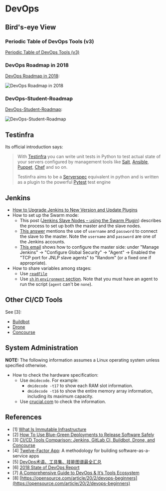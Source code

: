 # DevOps

## Bird's-eye View

### Periodic Table of DevOps Tools (v3)

[Periodic Table of DevOps Tools (v3)](https://xebialabs.com/periodic-table-of-devops-tools/)

### DevOps Roadmap in 2018

[DevOps Roadmap in 2018](https://github.com/kamranahmedse/developer-roadmap#-devops-roadmap):

![DevOps Roadmap in 2018](https://github.com/kamranahmedse/developer-roadmap/blob/master/images/devops.png)

### DevOps-Student-Roadmap

[DevOps-Student-Roadmap](https://github.com/lucassha/DevOps-Student-Roadmap):

![DevOps-Student-Roadmap](https://camo.githubusercontent.com/84c2faf3a081a531485909d25119723d7672f6c5/68747470733a2f2f692e696d6775722e636f6d2f707967396d48312e706e67)

## Testinfra

Its official introduction says:

> With [Testinfra](https://testinfra.readthedocs.io/en/latest/index.html) you can write unit tests in Python to test actual state of your servers configured by management tools like [Salt](https://saltstack.com/), [Ansible](https://www.ansible.com/), [Puppet](https://puppet.com/), [Chef](https://www.chef.io/) and so on.
>
>Testinfra aims to be a [Serverspec](https://serverspec.org/) equivalent in python and is written as a plugin to the powerful [Pytest](https://docs.pytest.org/en/latest/) test engine

## Jenkins

- [How to Upgrade Jenkins to New Version and Update Plugins](https://www.thegeekstuff.com/2016/06/upgrade-jenkins-and-plugins)
- How to set up the Swarm mode:
  - This post ([Jenkins Slave Nodes – using the Swarm Plugin](http://www.donaldsimpson.co.uk/2013/03/18/jenkins-slave-nodes-using-the-swarm-plugin/)) describes the process to set up both the master and the slave nodes.
  - [This answer](https://stackoverflow.com/a/34078581/630364) mentions the use of `username` and `password` to connect the slave to the master. Note the `username` and `password` are one of the Jenkins accounts.
  - [This email](https://groups.google.com/d/msg/jenkinsci-users/bQLIJwoVPzU/ifsgQKVu0GIJ) shows how to configure the master side: under "Manage Jenkins" -> "Configure Global Security" -> "Agent" -> Enabled the "TCP port for JNLP slave agents" to "Random" (or a fixed one if appropriate).
- How to share variables among stages:
  - Use [`readFile`](https://stackoverflow.com/a/44101004/630364)
  - Use [`sh` in `environment` section](https://stackoverflow.com/a/43881731/630364). Note that you must have an agent to run the script (`agent` can't be `none`).

## Other CI/CD Tools

See [3]:

- [Buildbot](https://buildbot.net/)
- [Drone](https://drone.io/)
- [Concourse](https://concourse-ci.org/)

## System Administration

**NOTE:** The following information assumes a Linux operating system unless specified otherwise.

- How to check the hardware specification:
  - Use `dmidecode`. For example:
    - `dmidecode -t17` to show each RAM slot information.
    - `dmidecode -t16` to show the entire memory array information, including its maximum capacity.
  - Use [crucial.com](http://www.crucial.com/) to check the information.

## References

- [1] [What Is Immutable Infrastructure](https://www.digitalocean.com/community/tutorials/what-is-immutable-infrastructure)
- [2] [How To Use Blue-Green Deployments to Release Software Safely](https://www.digitalocean.com/community/tutorials/what-is-immutable-infrastructure)
- [3] [CI/CD Tools Comparison: Jenkins, GitLab CI, Buildbot, Drone, and Concourse](https://www.digitalocean.com/community/tutorials/ci-cd-tools-comparison-jenkins-gitlab-ci-buildbot-drone-and-concourse)
- [4] [Twelve-Factor App](https://www.12factor.net/): A methodology for building software-as-a-service apps
- [5] [DevOps术语、工具集、技能图谱最全汇总](https://mp.weixin.qq.com/s?__biz=MzIzNjUxMzk2NQ==&mid=2247489629&idx=1&sn=f1986df12783bf9f76f47077189a1544)
- [6] [2018 State of DevOps Report](https://puppet.com/resources/whitepaper/state-of-devops-report)
- [7] [A Comprehensive Guide to DevOps & It’s Tools Ecosystem](https://medium.com/@BangBitTech/a-comprehensive-guide-to-devops-its-tools-ecosystem-83d739cdf543)
- [8] [https://opensource.com/article/20/2/devops-beginners](https://opensource.com/article/20/2/devops-beginners)
